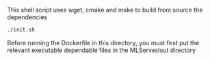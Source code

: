 This shell script uses wget, cmake and make to build from source the dependencies

```sh
./init.sh
```

Before running the Dockerfile in this directory, you must first put the relevant executable dependable files in the MLServer/out directory